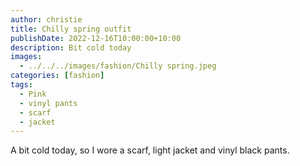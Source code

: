 ```yaml
---
author: christie
title: Chilly spring outfit
publishDate: 2022-12-16T10:00:00+10:00
description: Bit cold today
images:
  - ../../../images/fashion/Chilly spring.jpeg
categories: [fashion]
tags:
  - Pink
  - vinyl pants
  - scarf
  - jacket
---
```


A bit cold today, so I wore a scarf, light jacket and vinyl black pants.
